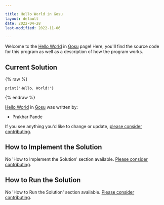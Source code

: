 ```yaml
---

title: Hello World in Gosu
layout: default
date: 2022-04-28
last-modified: 2022-11-06

---
```


Welcome to the [Hello World](https://sampleprograms.io/projects/hello-world) in [Gosu](https://sampleprograms.io/languages/gosu) page! Here, you'll find the source code for this program as well as a description of how the program works.

## Current Solution

{% raw %}

```gosu
print("Hello, World!")
```

{% endraw %}

[Hello World](https://sampleprograms.io/projects/hello-world) in [Gosu](https://sampleprograms.io/languages/gosu) was written by:

- Prakhar Pande

If you see anything you'd like to change or update, [please consider contributing](https://github.com/TheRenegadeCoder/sample-programs).

## How to Implement the Solution

No 'How to Implement the Solution' section available. [Please consider contributing](https://github.com/TheRenegadeCoder/sample-programs-website).

## How to Run the Solution

No 'How to Run the Solution' section available. [Please consider contributing](https://github.com/TheRenegadeCoder/sample-programs-website).